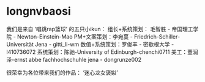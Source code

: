 # longnvbaosi
我们是来自 ‘唱跳rap篮球’ 的五只小ikun：
组长+系统策划： 毛智胜 - 帝国理工学院 - Newton-Einstein-Mao 
PM+文案策划：李宛蔓 - Friedrich-Schiller-Universität Jena - gitti_li-wm 
数值+系统策划：罗俊丰 - 密歇根大学 - l410736072 
系统策划：陈驰-University of Edinburgh-chenchi0711 
美工：董润泽-ernst abbe fachhochschuhle jena - dongrunze002

很荣幸为各位带来我们的作品： ‘迷心龙女褒姒’

